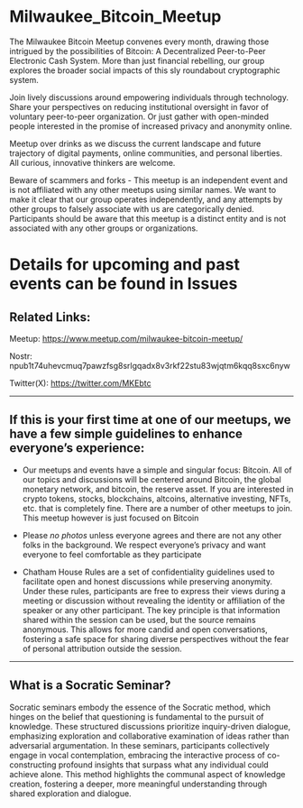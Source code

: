 # Milwaukee_Bitcoin_Meetup

The Milwaukee Bitcoin Meetup convenes every month, drawing those intrigued by the possibilities of Bitcoin: A Decentralized Peer-to-Peer Electronic Cash System. More than just financial rebelling, our group explores the broader social impacts of this sly roundabout cryptographic system.

Join lively discussions around empowering individuals through technology. Share your perspectives on reducing institutional oversight in favor of voluntary peer-to-peer organization. Or just gather with open-minded people interested in the promise of increased privacy and anonymity online.

Meetup over drinks as we discuss the current landscape and future trajectory of digital payments, online communities, and personal liberties. All curious, innovative thinkers are welcome.

Beware of scammers and forks - This meetup is an independent event and is not affiliated with any other meetups using similar names. We want to make it clear that our group operates independently, and any attempts by other groups to falsely associate with us are categorically denied. Participants should be aware that this meetup is a distinct entity and is not associated with any other groups or organizations.

# **Details for upcoming and past events can be found in Issues**


Related Links:
--------------------
  Meetup: https://www.meetup.com/milwaukee-bitcoin-meetup/
  
  Nostr: npub1t74uhevcmuq7pawzfsg8srlgqadx8v3rkf22stu83wjqtm6kqq8sxc6nyw
  
  Twitter(X): https://twitter.com/MKEbtc
  

--------------------------------------------------------------------------------------------------------------------------------------------------------------------------------------------------

If this is your first time at one of our meetups, we have a few simple guidelines to enhance everyone’s experience:
------
- Our meetups and events have a simple and singular focus: Bitcoin. All of our topics and discussions will be centered around Bitcoin, the global monetary network, and bitcoin, the reserve asset. If you are interested in crypto tokens, stocks, blockchains, altcoins, alternative investing, NFTs, etc. that is completely fine. There are a number of other meetups to join. This meetup however is just focused on Bitcoin

- Please *no photos* unless everyone agrees and there are not any other folks in the background. We respect everyone’s privacy and want everyone to feel comfortable as they participate

- Chatham House Rules are a set of confidentiality guidelines used to facilitate open and honest discussions while preserving anonymity. Under these rules, participants are free to express their views during a meeting or discussion without revealing the identity or affiliation of the speaker or any other participant. The key principle is that information shared within the session can be used, but the source remains anonymous. This allows for more candid and open conversations, fostering a safe space for sharing diverse perspectives without the fear of personal attribution outside the session.

----------------------------------------------------------------------------------------------------------------------------------------------------

What is a Socratic Seminar?
------
Socratic seminars embody the essence of the Socratic method, which hinges on the belief that questioning is fundamental to the pursuit of knowledge. These structured discussions prioritize inquiry-driven dialogue, emphasizing exploration and collaborative examination of ideas rather than adversarial argumentation. In these seminars, participants collectively engage in vocal contemplation, embracing the interactive process of co-constructing profound insights that surpass what any individual could achieve alone. This method highlights the communal aspect of knowledge creation, fostering a deeper, more meaningful understanding through shared exploration and dialogue.
